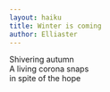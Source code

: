 ```yaml
---
layout: haiku
title: Winter is coming
author: Elliaster
---
```


Shivering autumn<br>
A living corona snaps<br>
in spite of the hope<br>

